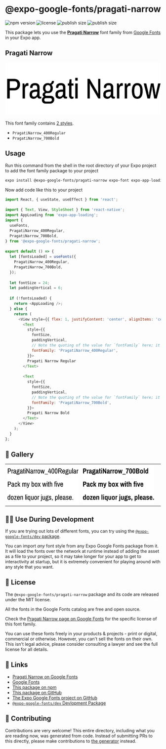 # @expo-google-fonts/pragati-narrow

![npm version](https://flat.badgen.net/npm/v/@expo-google-fonts/pragati-narrow)
![license](https://flat.badgen.net/github/license/expo/google-fonts)
![publish size](https://flat.badgen.net/packagephobia/install/@expo-google-fonts/pragati-narrow)
![publish size](https://flat.badgen.net/packagephobia/publish/@expo-google-fonts/pragati-narrow)

This package lets you use the [**Pragati Narrow**](https://fonts.google.com/specimen/Pragati+Narrow) font family from [Google Fonts](https://fonts.google.com/) in your Expo app.

## Pragati Narrow

![Pragati Narrow](./font-family.png)

This font family contains [2 styles](#-gallery).

- `PragatiNarrow_400Regular`
- `PragatiNarrow_700Bold`

## Usage

Run this command from the shell in the root directory of your Expo project to add the font family package to your project
```sh
expo install @expo-google-fonts/pragati-narrow expo-font expo-app-loading
```

Now add code like this to your project
```js
import React, { useState, useEffect } from 'react';

import { Text, View, StyleSheet } from 'react-native';
import AppLoading from 'expo-app-loading';
import {
  useFonts,
  PragatiNarrow_400Regular,
  PragatiNarrow_700Bold,
} from '@expo-google-fonts/pragati-narrow';

export default () => {
  let [fontsLoaded] = useFonts({
    PragatiNarrow_400Regular,
    PragatiNarrow_700Bold,
  });

  let fontSize = 24;
  let paddingVertical = 6;

  if (!fontsLoaded) {
    return <AppLoading />;
  } else {
    return (
      <View style={{ flex: 1, justifyContent: 'center', alignItems: 'center' }}>
        <Text
          style={{
            fontSize,
            paddingVertical,
            // Note the quoting of the value for `fontFamily` here; it expects a string!
            fontFamily: 'PragatiNarrow_400Regular',
          }}>
          Pragati Narrow Regular
        </Text>

        <Text
          style={{
            fontSize,
            paddingVertical,
            // Note the quoting of the value for `fontFamily` here; it expects a string!
            fontFamily: 'PragatiNarrow_700Bold',
          }}>
          Pragati Narrow Bold
        </Text>
      </View>
    );
  }
};

```

## 🔡 Gallery


||||
|-|-|-|
|![PragatiNarrow_400Regular](./PragatiNarrow_400Regular.ttf.png)|![PragatiNarrow_700Bold](./PragatiNarrow_700Bold.ttf.png)|||


## 👩‍💻 Use During Development

If you are trying out lots of different fonts, you can try using the [`@expo-google-fonts/dev` package](https://github.com/expo/google-fonts/tree/master/font-packages/dev#readme).

You can import *any* font style from any Expo Google Fonts package from it. It will load the fonts
over the network at runtime instead of adding the asset as a file to your project, so it may take longer
for your app to get to interactivity at startup, but it is extremely convenient
for playing around with any style that you want.

## 📖 License

The `@expo-google-fonts/pragati-narrow` package and its code are released under the MIT license.

All the fonts in the Google Fonts catalog are free and open source.

Check the [Pragati Narrow page on Google Fonts](https://fonts.google.com/specimen/Pragati+Narrow) for the specific license of this font family.

You can use these fonts freely in your products & projects - print or digital, commercial or otherwise. However, you can't sell the fonts on their own. This isn't legal advice, please consider consulting a lawyer and see the full license for all details.

## 🔗 Links

- [Pragati Narrow on Google Fonts](https://fonts.google.com/specimen/Pragati+Narrow)
- [Google Fonts](https://fonts.google.com/)
- [This package on npm](https://www.npmjs.com/package/@expo-google-fonts/pragati-narrow)
- [This package on GitHub](https://github.com/expo/google-fonts/tree/master/font-packages/pragati-narrow)
- [The Expo Google Fonts project on GitHub](https://github.com/expo/google-fonts)
- [`@expo-google-fonts/dev` Devlopment Package](https://github.com/expo/google-fonts/tree/master/font-packages/dev)

## 🤝 Contributing

Contributions are very welcome! This entire directory, including what you are reading now, was generated from code. Instead of submitting PRs to this directly, please make contributions to [the generator](https://github.com/expo/google-fonts/tree/master/packages/generator) instead.
